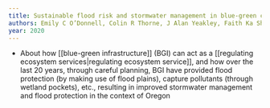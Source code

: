 ```yaml
---
title: Sustainable flood risk and stormwater management in blue-green cities; an interdisciplinary case study in Portland, Oregon
authors: Emily C O’Donnell, Colin R Thorne, J Alan Yeakley, Faith Ka Shun Chan
year: 2020
---
```



- About how [[blue-green infrastructure]] (BGI) can act as a [[regulating ecosystem services|regulating ecosystem service]], and how over the last 20 years, through careful planning, BGI have provided flood protection (by making use of flood plains), capture pollutants (through wetland pockets), etc., resulting in improved stormwater management and flood protection in the context of Oregon
